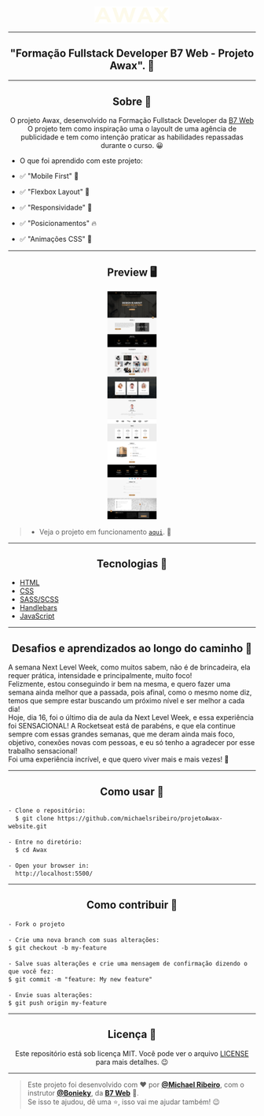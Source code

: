 <p align="center">
      <img src="assets/images/logo.png" width="30%" alt="Awax Logo"/>
</p>

---

<h2 align="center">"Formação Fullstack Developer B7 Web - Projeto Awax". 🥳</h1>

---

<h2 align="center">Sobre 📖</h2>
   
   <p align="center">
      O projeto Awax, desenvolvido na Formação Fullstack Developer da <a href="https://b7web.com.br/fullstack/">B7 Web</a><br>
      O projeto tem como inspiração uma o layoult de uma agência de publicidade e tem como intenção praticar as habilidades repassadas durante o curso. 😀<br>
   </p>
   
- O que foi aprendido com este projeto:

- ✅ "Mobile First" 💪
- ✅ "Flexbox Layout" 👀
- ✅ "Responsividade" 📌
- ✅ "Posicionamentos" 🔥
- ✅ "Animações CSS" 🚀

---

<h2 align="center">Preview 🖥️</h2>

   <p align="center">
      <img src="assets/images/LAYOUT_DESKTOP.jpg" width="20%" alt="Awax Demo"/>
   </p>

   > * Veja o projeto em funcionamento [`aqui`](https://project-agencymkt.netlify.app). 🧐

---

<h2 align="center">Tecnologias 🚀</h2>

- [HTML](https://html.com/)
- [CSS](https://developer.mozilla.org/pt-BR/docs/Web/CSS)
- [SASS/SCSS](https://www.sqlite.org/index.html)
- [Handlebars](https://handlebarsjs.com/)
- [JavaScript](https://www.javascript.com/)

---

<h2 align="center">Desafios e aprendizados ao longo do caminho 🤯</h2>

   <p>
      A semana Next Level Week, como muitos sabem, não é de brincadeira, ela requer prática, intensidade e principalmente, muito foco!<br> 
      Felizmente, estou conseguindo ir bem na mesma, e quero fazer uma semana ainda melhor que a passada, pois afinal, como o mesmo nome diz, temos que sempre estar buscando um próximo nível e ser melhor a cada dia!<br>
      Hoje, dia 16, foi o último dia de aula da Next Level Week, e essa experiência foi SENSACIONAL! A Rocketseat está de parabéns, e que ela continue sempre com essas grandes semanas, que me deram ainda mais foco, objetivo, conexões novas com pessoas, e eu só tenho a agradecer por esse trabalho sensacional!<br>
      Foi uma experiência incrível, e que quero viver mais e mais vezes! 🚀
   </p>

---

<h2 align="center">Como usar 🤔</h2>

```
- Clone o repositório:
  $ git clone https://github.com/michaelsribeiro/projetoAwax-website.git

- Entre no diretório:
  $ cd Awax

- Open your browser in:
  http://localhost:5500/  
```

---

<h2 align="center">Como contribuir 💪</h2>

```
- Fork o projeto

- Crie uma nova branch com suas alterações:
$ git checkout -b my-feature

- Salve suas alterações e crie uma mensagem de confirmação dizendo o que você fez:
$ git commit -m "feature: My new feature"

- Envie suas alterações:
$ git push origin my-feature
```

---

<h2 align="center">Licença 📝</h2>

<p align="center">
   Este repositório está sob licença MIT. Você pode ver o arquivo <a href="https://github.com/felipecastrosales/Happy/blob/master/LICENSE"> LICENSE </a> para mais detalhes. 😉
</p>

---

> Este projeto foi desenvolvido com ❤️ por **[@Michael Ribeiro](https://www.instagram.com/michaell.ribeiro/)**, com o instrutor **[@Bonieky](https://www.instagram.com/bonieky/)**, da **[B7 Web](https://b7web.com.br/fullstack/)** 💜. <br>
> Se isso te ajudou, dê uma ⭐, isso vai me ajudar também! 😉
